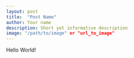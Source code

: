 ```yaml
---
layout: post
title:  "Post Name"
author: Your name
description: Short yet informative description
image: "/path/to/image" or "url_to_image"
--- 
```


Hello World!